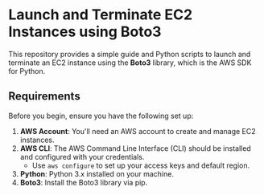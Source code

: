# Launch and Terminate EC2 Instances using Boto3

This repository provides a simple guide and Python scripts to launch and terminate an EC2 instance using the **Boto3** library, which is the AWS SDK for Python.

## Requirements

Before you begin, ensure you have the following set up:

1. **AWS Account**: You'll need an AWS account to create and manage EC2 instances.
2. **AWS CLI**: The AWS Command Line Interface (CLI) should be installed and configured with your credentials.
    - Use `aws configure` to set up your access keys and default region.
3. **Python**: Python 3.x installed on your machine.
4. **Boto3**: Install the Boto3 library via pip.



